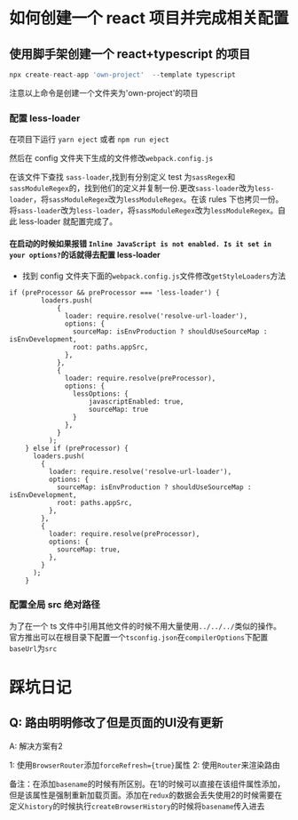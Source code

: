 # 如何创建一个 react 项目并完成相关配置

## 使用脚手架创建一个 react+typescript 的项目

```javascript
npx create-react-app 'own-project'  --template typescript
```

注意以上命令是创建一个文件夹为'own-project'的项目

### 配置 less-loader

在项目下运行 `yarn eject` 或者 `npm run eject`

然后在 config 文件夹下生成的文件修改`webpack.config.js`

在该文件下查找 `sass-loader`,找到有分别定义 test 为`sassRegex`和`sassModuleRegex`的，找到他们的定义并复制一份.更改`sass-loader`改为`less-loader`，将`sassModuleRegex`改为`lessModuleRegex`。在该 rules 下也拷贝一份。将`sass-loader`改为`less-loader`，将`sassModuleRegex`改为`lessModuleRegex`。自此 less-loader 就配置完成了。

#### 在启动的时候如果报错 `Inline JavaScript is not enabled. Is it set in your options?`的话就得去配置 less-loader

-   找到 config 文件夹下面的`webpack.config.js`文件修改`getStyleLoaders`方法

```
if (preProcessor && preProcessor === 'less-loader') {
        loaders.push(
            {
              loader: require.resolve('resolve-url-loader'),
              options: {
                sourceMap: isEnvProduction ? shouldUseSourceMap : isEnvDevelopment,
                root: paths.appSrc,
              },
            },
            {
              loader: require.resolve(preProcessor),
              options: {
                lessOptions: {
                    javascriptEnabled: true,
                    sourceMap: true
                }
              },
            }
          );
    } else if (preProcessor) {
      loaders.push(
        {
          loader: require.resolve('resolve-url-loader'),
          options: {
            sourceMap: isEnvProduction ? shouldUseSourceMap : isEnvDevelopment,
            root: paths.appSrc,
          },
        },
        {
          loader: require.resolve(preProcessor),
          options: {
            sourceMap: true,
          },
        }
      );
    }
```

### 配置全局 src 绝对路径

为了在一个 ts 文件中引用其他文件的时候不用大量使用`../../../`类似的操作。官方推出可以在根目录下配置一个`tsconfig.json`在`compilerOptions`下配置`baseUrl`为`src`



# 踩坑日记

## Q: 路由明明修改了但是页面的UI没有更新
A: 解决方案有2

1: 使用`BrowserRouter`添加`forceRefresh={true}`属性
2: 使用`Router`来渲染路由

备注：在添加`basename`的时候有所区别。在1的时候可以直接在该组件属性添加，但是该属性是强制重新加载页面。添加在`redux`的数据会丢失使用2的时候需要在定义`history`的时候执行`createBrowserHistory`的时候将`basename`传入进去




